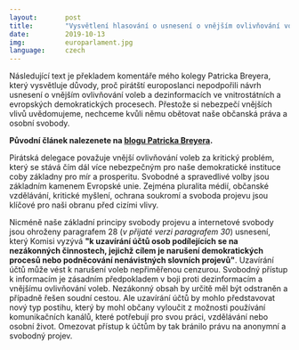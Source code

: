 ```yaml
---
layout:       post
title:        "Vysvětlení hlasování o usnesení o vnějším ovlivňování voleb"
date:         2019-10-13
img:          europarlament.jpg
language:     czech
---
```


Následující text je překladem komentáře mého kolegy Patricka Breyera, který vysvětluje důvody, proč pirátští europoslanci nepodpořili návrh usnesení o vnějším ovlivňování voleb a dezinformacích ve vnitrostátních a evropských demokratických procesech. Přestože si nebezpečí vnějších vlivů uvědomujeme, nechceme kvůli němu obětovat naše občanská práva a osobní svobody.

**Původní článek nalezenete na [blogu Patricka Breyera](https://www.patrick-breyer.de/?p=589663&lang=en).**

Pirátská delegace považuje vnější ovlivňování voleb za kritický problém, který se stává čím dál více nebezpečným pro naše demokratické instituce coby základny pro mír a prosperitu. Svobodné a spravedlivé volby jsou základním kamenem Evropské unie. Zejména pluralita médií, občanské vzdělávání, kritické myšlení, ochrana soukromí a svoboda projevu jsou klíčové pro naši obranu před cizími vlivy.

Nicméně naše základní principy svobody projevu a internetové svobody jsou ohroženy paragrafem 28 (*v přijaté verzi paragrafem 30*) usnesení, který Komisi vyzývá **"k uzavírání účtů osob podílejících se na nezákonných činnostech, jejichž cílem je narušení demokratických procesů nebo podněcování nenávistných slovních projevů"**. Uzavírání účtů může vést k narušení voleb nepřiměřenou cenzurou. Svobodný přístup k informacím je zásadním předpokladem v boji proti dezinformacím a vnějšímu ovlivňování voleb. Nezákonný obsah by určitě měl být odstraněn a případně řešen soudní cestou. Ale uzavírání účtů by mohlo představovat nový typ postihu, který by mohl občany vyloučit z možnosti používání komunikačních kanálů, které potřebují pro svou práci, vzdělávání nebo osobní život. Omezovat přístup k účtům by tak bránilo právu na anonymní a svobodný projev.
